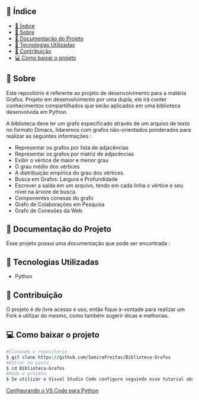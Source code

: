 

## 📜 Índice
- [📜 Índice](#-índice)
- [📝 Sobre](#-sobre)
- [👀 Documentação do Projeto](#-documentação-do-projeto)
- [👾 Tecnologias Utilizadas](#-tecnologias-utilizadas)
- [💞 Contribuição](#-contribuição)
- [💻 Como baixar o projeto](#-como-baixar-o-projeto)


## 📝 Sobre 
Este repositório é referente ao projeto de desenvolvimento para a matéria Grafos. Projeto em desenvolvimento por uma dupla, ele irá conter conhecimentos compartilhados que serão aplicados em uma biblioteca desenvolvida em Python.

A biblioteca deve ler um grafo especificado através de um arquivo de texto no formato Dimacs, lidaremos com grafos não-orientados ponderados para realizar as seguintes informações : 
- Representar os grafos  por lista de adjacências 
- Representar os grafos  por matriz de adjacências
- Exibir o vértice de maior e menor grau
- O grau médio dos vértices 
- A distribuição empírica do grau dos vértices.
- Busca em Grafos: Largura e Profundidade 
- Escrever a saída em um arquivo, tendo em cada linha o vértice e seu nível na  árvore de busca.
- Componentes conexas do grafo
- Grafo de Colaborações em Pesquisa
- Grafo de Conexões da Web

## 👀 Documentação do Projeto

Esse projeto possui uma documentação que pode ser encontrada : 


## 👾 Tecnologias Utilizadas 
- Python 

## 💞 Contribuição

 O projeto é de livre acesso e uso, então fique à-vontade para realizar um Fork e utilizar do mesmo, como também sugerir dicas e melhorias.
  
## 💻 Como baixar o projeto 

```bash
#Clonando o repositorio 
$ git clone https://github.com/SamiraFreitas/Biblioteca-Grafos
#Entrar na pasta
$ cd Biblioteca-Grafos 
#Rode o projeto 
$ Se utilizar o Visual Studio Code configure seguindo esse tutorial abaixo: 

```
[Configurando o VS Code para Python](https://www.youtube.com/watch?v=ZQ60SJDACuc)
